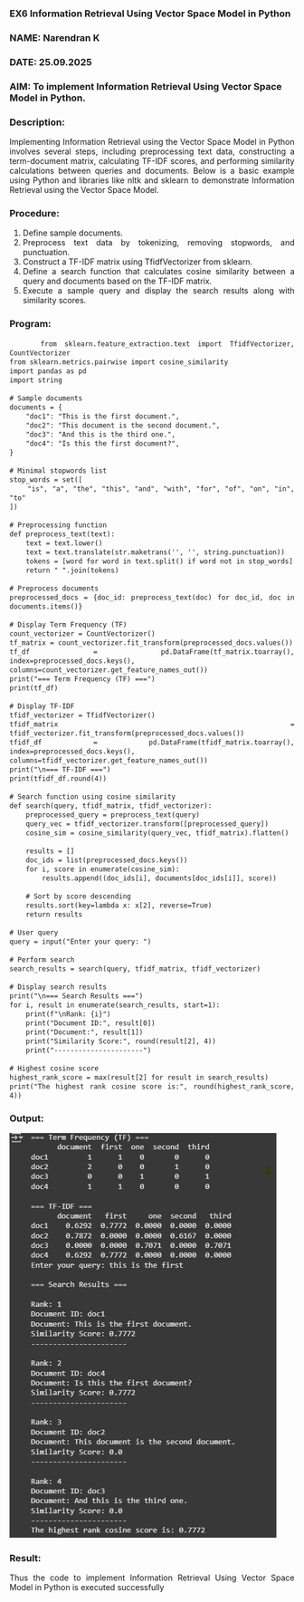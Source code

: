 ### EX6 Information Retrieval Using Vector Space Model in Python
### NAME: Narendran K
### DATE: 25.09.2025
### AIM: To implement Information Retrieval Using Vector Space Model in Python.
### Description: 
<div align = "justify">
Implementing Information Retrieval using the Vector Space Model in Python involves several steps, including preprocessing text data, constructing a term-document matrix, 
calculating TF-IDF scores, and performing similarity calculations between queries and documents. Below is a basic example using Python and libraries like nltk and 
sklearn to demonstrate Information Retrieval using the Vector Space Model.

### Procedure:
1. Define sample documents.
2. Preprocess text data by tokenizing, removing stopwords, and punctuation.
3. Construct a TF-IDF matrix using TfidfVectorizer from sklearn.
4. Define a search function that calculates cosine similarity between a query and documents based on the TF-IDF matrix.
5. Execute a sample query and display the search results along with similarity scores.

### Program:
```
    from sklearn.feature_extraction.text import TfidfVectorizer, CountVectorizer
from sklearn.metrics.pairwise import cosine_similarity
import pandas as pd
import string

# Sample documents
documents = {
    "doc1": "This is the first document.",
    "doc2": "This document is the second document.",
    "doc3": "And this is the third one.",
    "doc4": "Is this the first document?",
}

# Minimal stopwords list
stop_words = set([
    "is", "a", "the", "this", "and", "with", "for", "of", "on", "in", "to"
])

# Preprocessing function
def preprocess_text(text):
    text = text.lower()
    text = text.translate(str.maketrans('', '', string.punctuation))
    tokens = [word for word in text.split() if word not in stop_words]
    return " ".join(tokens)

# Preprocess documents
preprocessed_docs = {doc_id: preprocess_text(doc) for doc_id, doc in documents.items()}

# Display Term Frequency (TF)
count_vectorizer = CountVectorizer()
tf_matrix = count_vectorizer.fit_transform(preprocessed_docs.values())
tf_df = pd.DataFrame(tf_matrix.toarray(), index=preprocessed_docs.keys(), columns=count_vectorizer.get_feature_names_out())
print("=== Term Frequency (TF) ===")
print(tf_df)

# Display TF-IDF
tfidf_vectorizer = TfidfVectorizer()
tfidf_matrix = tfidf_vectorizer.fit_transform(preprocessed_docs.values())
tfidf_df = pd.DataFrame(tfidf_matrix.toarray(), index=preprocessed_docs.keys(), columns=tfidf_vectorizer.get_feature_names_out())
print("\n=== TF-IDF ===")
print(tfidf_df.round(4))

# Search function using cosine similarity
def search(query, tfidf_matrix, tfidf_vectorizer):
    preprocessed_query = preprocess_text(query)
    query_vec = tfidf_vectorizer.transform([preprocessed_query])
    cosine_sim = cosine_similarity(query_vec, tfidf_matrix).flatten()

    results = []
    doc_ids = list(preprocessed_docs.keys())
    for i, score in enumerate(cosine_sim):
        results.append((doc_ids[i], documents[doc_ids[i]], score))

    # Sort by score descending
    results.sort(key=lambda x: x[2], reverse=True)
    return results

# User query
query = input("Enter your query: ")

# Perform search
search_results = search(query, tfidf_matrix, tfidf_vectorizer)

# Display search results
print("\n=== Search Results ===")
for i, result in enumerate(search_results, start=1):
    print(f"\nRank: {i}")
    print("Document ID:", result[0])
    print("Document:", result[1])
    print("Similarity Score:", round(result[2], 4))
    print("----------------------")

# Highest cosine score
highest_rank_score = max(result[2] for result in search_results)
print("The highest rank cosine score is:", round(highest_rank_score, 4))

```
### Output:

![alt text](output1.png)

### Result:
Thus the code to implement Information Retrieval Using Vector Space Model in Python is executed successfully